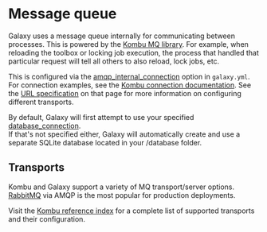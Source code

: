 # Message queue

Galaxy uses a message queue internally for communicating between processes. 
This is powered by the [Kombu MQ library](https://docs.celeryproject.org/projects/kombu/en/stable/). 
For example, when reloading the toolbox or locking job execution,
the process that handled that particular request will tell all others to also reload, lock jobs, etc. 

<!-- TODO Discuss Galaxies benefit of using an MQ -->

<!-- TODO the types of messages being passed, more detailed than above -->

This is configured via the [amqp_internal_connection](https://docs.galaxyproject.org/en/latest/admin/config.html#amqp-internal-connection)
option in `galaxy.yml`. For connection examples, see the [Kombu connection documentation](https://docs.celeryproject.org/projects/kombu/en/stable/userguide/connections.html).
See the [URL specification](https://docs.celeryproject.org/projects/kombu/en/stable/userguide/connections.html#urls) on that page for more information on configuring different transports.

<!-- TODO copy in an actual rabbit MQ example from the link above 
```
amqp_internal_connection: 
```
-->

By default, Galaxy will first attempt to use
your specified [database_connection](https://docs.galaxyproject.org/en/latest/admin/config.html#database-connection).  
If that's not specified either, Galaxy will automatically create and use a separate SQLite
database located in your <galaxy>/database folder.

## Transports
Kombu and Galaxy support a variety of MQ transport/server options. 
[RabbitMQ](https://www.rabbitmq.com/) via AMQP is the most popular for production deployments.

Visit the [Kombu reference index](https://docs.celeryproject.org/projects/kombu/en/latest/reference/index.html) for a
complete list of supported transports and their configuration.

<!-- TODO Specify any requirements Galaxy has for transport features. -->

<!-- TODO Specify what nodes need to be able to access the MQ (nginx proxy, uwsgi web, job handlers, workflow schedulers, compute nodes, etc?). -->
